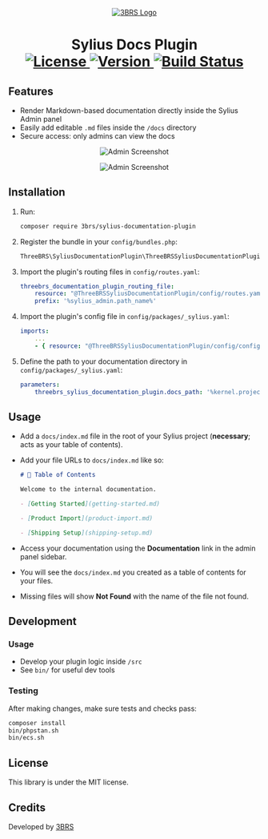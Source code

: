 <p align="center">
  <a href="https://www.3brs.com" target="_blank">
    <img src="https://3brs1.fra1.cdn.digitaloceanspaces.com/3brs/logo/3BRS-logo-sylius-200.png" alt="3BRS Logo"/>
  </a>
</p>

<h1 align="center">
  Sylius Docs Plugin <br />
  <a href="https://packagist.org/packages/3brs/sylius-documentation-plugin" title="License" target="_blank">
    <img src="https://img.shields.io/packagist/l/3brs/sylius-documentation-plugin" alt="License" />
  </a>
  <a href="https://packagist.org/packages/3brs/sylius-documentation-plugin" title="Version" target="_blank">
    <img src="https://img.shields.io/packagist/v/3brs/sylius-documentation-plugin" alt="Version" />
  </a>
  <a href="https://circleci.com/gh/3BRS/sylius-documentation-plugin" title="Build status" target="_blank">
    <img src="https://circleci.com/gh/3BRS/sylius-documentation-plugin.svg?style=shield" alt="Build Status" />
  </a>
</h1>

## Features

- Render Markdown-based documentation directly inside the Sylius Admin panel
- Easily add editable `.md` files inside the `/docs` directory
- Secure access: only admins can view the docs

<p align="center">
  <img src="https://github.com/3BRS/sylius-documentation-plugin/blob/SLS-28-Sylius-docs-plugin/doc/documentation_menu.png?raw=true" alt="Admin Screenshot" />
</p> 

<p align="center">
  <img src="https://github.com/3BRS/sylius-documentation-plugin/blob/SLS-28-Sylius-docs-plugin/doc/doc_index.png?raw=true" alt="Admin Screenshot" />
</p>

## Installation

1. Run:

    ```bash
    composer require 3brs/sylius-documentation-plugin
    ```

2. Register the bundle in your `config/bundles.php`:

    ```php
    ThreeBRS\SyliusDocumentationPlugin\ThreeBRSSyliusDocumentationPlugin::class => ['all' => true],
    ```

3. Import the plugin's routing files in `config/routes.yaml`:

    ```yaml
    threebrs_documentation_plugin_routing_file:
        resource: "@ThreeBRSSyliusDocumentationPlugin/config/routes.yaml"
        prefix: '%sylius_admin.path_name%'
    ```

4. Import the plugin's config file in `config/packages/_sylius.yaml`:

    ```yaml
    imports:
        ...
        - { resource: "@ThreeBRSSyliusDocumentationPlugin/config/config.yaml" }
    ```
5. Define the path to your documentation directory in `config/packages/_sylius.yaml`:

    ```yaml
    parameters:
        threebrs_sylius_documentation_plugin.docs_path: '%kernel.project_dir%/docs'
    ```
## Usage

- Add a `docs/index.md` file in the root of your Sylius project (**necessary**; acts as your table of contents).
- Add your file URLs to `docs/index.md` like so:

    ```md
    # 🧭 Table of Contents

    Welcome to the internal documentation.

    - [Getting Started](getting-started.md)

    - [Product Import](product-import.md)

    - [Shipping Setup](shipping-setup.md)
    ```

- Access your documentation using the **Documentation** link in the admin panel sidebar.
- You will see the `docs/index.md` you created as a table of contents for your files.
- Missing files will show **Not Found** with the name of the file not found.

## Development

### Usage

- Develop your plugin logic inside `/src`
- See `bin/` for useful dev tools

### Testing

After making changes, make sure tests and checks pass:

```bash
composer install
bin/phpstan.sh
bin/ecs.sh
```
License
-------
This library is under the MIT license.

Credits
-------
Developed by [3BRS](https://3brs.com)
